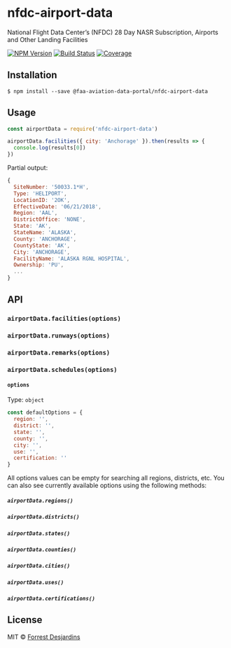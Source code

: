 # nfdc-airport-data

National Flight Data Center’s (NFDC) 28 Day NASR Subscription, Airports and Other Landing Facilities

[![NPM Version][npm-image]][npm-url]
[![Build Status][build-image]][build-url]
[![Coverage][coveralls-image]][coveralls-url]

## Installation

```console
$ npm install --save @faa-aviation-data-portal/nfdc-airport-data
```

## Usage

```js
const airportData = require('nfdc-airport-data')

airportData.facilities({ city: 'Anchorage' }).then(results => {
  console.log(results[0])
})
```

Partial output:

```js
{
  SiteNumber: '50033.1*H',
  Type: 'HELIPORT',
  LocationID: '2OK',
  EffectiveDate: '06/21/2018',
  Region: 'AAL',
  DistrictOffice: 'NONE',
  State: 'AK',
  StateName: 'ALASKA',
  County: 'ANCHORAGE',
  CountyState: 'AK',
  City: 'ANCHORAGE',
  FacilityName: 'ALASKA RGNL HOSPITAL',
  Ownership: 'PU',
  ...
}
```

## API

### `airportData.facilities(options)`

### `airportData.runways(options)`

### `airportData.remarks(options)`

### `airportData.schedules(options)`

#### `options`

Type: `object`

```js
const defaultOptions = {
  region: '',
  district: '',
  state: '',
  county: '',
  city: '',
  use: '',
  certification: ''
}
```

All options values can be empty for searching all regions, districts, etc. You can also see currently available options using the following methods:

##### `airportData.regions()`
##### `airportData.districts()`
##### `airportData.states()`
##### `airportData.counties()`
##### `airportData.cities()`
##### `airportData.uses()`
##### `airportData.certifications()`

## License

MIT © [Forrest Desjardins](https://github.com/fdesjardins)

[build-url]: https://github.com/FAA-Aviation-Data-Portal/nfdc-airport-data/actions?query=workflow%3A%22build%22
[build-image]: https://github.com/FAA-Aviation-Data-Portal/nfdc-airport-data/workflows/build/badge.svg?branch=master&style=flat
[npm-url]: https://www.npmjs.com/package/@faa-aviation-data-portal/nfdc-airport-data
[npm-image]: https://img.shields.io/npm/v/@faa-aviation-data-portal/nfdc-airport-data.svg?style=flat
[coveralls-url]: https://coveralls.io/r/ResourceDataInc/nfdc-airport-data
[coveralls-image]: https://img.shields.io/coveralls/ResourceDataInc/nfdc-airport-data.svg?style=flat
